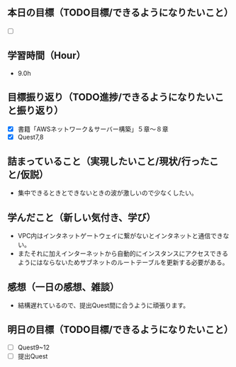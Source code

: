 ## 本日の目標（TODO目標/できるようになりたいこと）
- [ ]  　
## 学習時間（Hour）
- 9.0h
## 目標振り返り（TODO進捗/できるようになりたいこと振り返り）
- [x] 書籍「AWSネットワーク＆サーバー構築」５章〜８章
- [x] Quest7,8

## 詰まっていること（実現したいこと/現状/行ったこと/仮説）
- 集中できるときとできないときの波が激しいので少なくしたい。
## 学んだこと（新しい気付き、学び）
- VPC内はインタネットゲートウェイに繋がないとインタネットと通信できない。
- またそれに加えインターネットから自動的にインスタンスにアクセスできるようにはならないためサブネットのルートテーブルを更新する必要がある。
## 感想（一日の感想、雑談）
- 結構遅れているので、提出Quest間に合うように頑張ります。
## 明日の目標（TODO目標/できるようになりたいこと）
- [ ] Quest9~12
- [ ] 提出Quest
